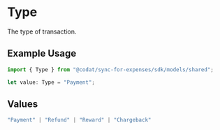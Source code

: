 # Type

The type of transaction.

## Example Usage

```typescript
import { Type } from "@codat/sync-for-expenses/sdk/models/shared";

let value: Type = "Payment";
```

## Values

```typescript
"Payment" | "Refund" | "Reward" | "Chargeback"
```